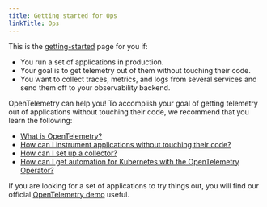 ```yaml
---
title: Getting started for Ops
linkTitle: Ops
---
```


This is the [getting-started](..) page for you if:

- You run a set of applications in production.
- Your goal is to get telemetry out of them without touching their code.
- You want to collect traces, metrics, and logs from several services and send
  them off to your observability backend.

OpenTelemetry can help you! To accomplish your goal of getting telemetry out of
applications without touching their code, we recommend that you learn the
following:

- [What is OpenTelemetry?](../../what-is-opentelemetry/)
- [How can I instrument applications without touching their code?](../../concepts/instrumentation/zero-code/)
- [How can I set up a collector?](../../collector/)
- [How can I get automation for Kubernetes with the OpenTelemetry Operator?](../../kubernetes/operator/)

If you are looking for a set of applications to try things out, you will find
our official [OpenTelemetry demo](/ecosystem/demo/) useful.
